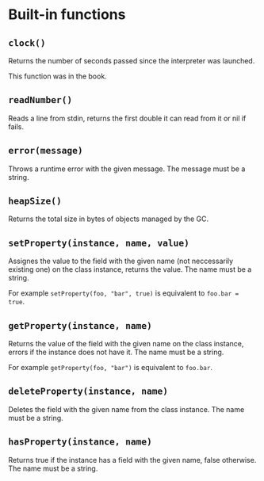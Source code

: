 # Built-in functions

## `clock()`

Returns the number of seconds passed since the interpreter was launched.

This function was in the book.

## `readNumber()`

Reads a line from stdin, returns the first double it can read from it or nil if
fails.

## `error(message)`

Throws a runtime error with the given message. The message must be a string.

## `heapSize()`

Returns the total size in bytes of objects managed by the GC.

## `setProperty(instance, name, value)`

Assignes the value to the field with the given name (not neccessarily existing
one) on the class instance, returns the value. The name must be a string.

For example `setProperty(foo, "bar", true)` is equivalent to `foo.bar = true`.

## `getProperty(instance, name)`

Returns the value of the field with the given name on the class instance,
errors if the instance does not have it. The name must be a string.

For example `getProperty(foo, "bar")` is equivalent to `foo.bar`.

## `deleteProperty(instance, name)`

Deletes the field with the given name from the class instance. The name must be
a string.

## `hasProperty(instance, name)`

Returns true if the instance has a field with the given name, false otherwise.
The name must be a string.
